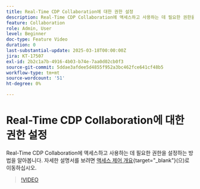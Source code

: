 ```yaml
---
title: Real-Time CDP Collaboration에 대한 권한 설정
description: Real-Time CDP Collaboration에 액세스하고 사용하는 데 필요한 권한을 설정하는 방법을 알아봅니다
feature: Collaboration
role: Admin, User
level: Beginner
doc-type: Feature Video
duration: 0
last-substantial-update: 2025-03-18T00:00:00Z
jira: KT-17507
exl-id: 2b2c1a7b-4916-4b03-b74e-7aa0d02cb0f3
source-git-commit: 5ddae3afdee5d4855f952a3bc462fce641cf48b5
workflow-type: tm+mt
source-wordcount: '51'
ht-degree: 0%

---
```


# Real-Time CDP Collaboration에 대한 권한 설정

Real-Time CDP Collaboration에 액세스하고 사용하는 데 필요한 권한을 설정하는 방법을 알아봅니다. 자세한 설명서를 보려면 [액세스 제어 개요](https://experienceleague.adobe.com/en/docs/real-time-cdp-collaboration/using/permissions/overview){target="_blank"}(으)로 이동하십시오.

>[!VIDEO](https://video.tv.adobe.com/v/3452216/?learn=on&enablevpops)

